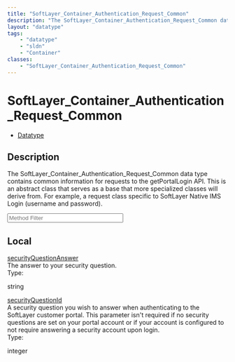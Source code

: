 ```yaml
---
title: "SoftLayer_Container_Authentication_Request_Common"
description: "The SoftLayer_Container_Authentication_Request_Common data type contains common information for requests to the getPorta... "
layout: "datatype"
tags:
    - "datatype"
    - "sldn"
    - "Container"
classes:
    - "SoftLayer_Container_Authentication_Request_Common"
---
```


# SoftLayer_Container_Authentication_Request_Common
<div id='service-datatype'>
    <ul id='sldn-reference-tabs'>
        <li id='datatype'> <a href='/reference/datatypes/SoftLayer_Container_Authentication_Request_Common' >Datatype</a></li>
    </ul>
</div>

## Description 
The SoftLayer_Container_Authentication_Request_Common data type contains common information for requests to the getPortalLogin API. This is an abstract class that serves as a base that more specialized classes will derive from. For example, a request class specific to SoftLayer Native IMS Login (username and password). 





<!-- Service Filer BEGIN -->
<div class="view-filters">
        <div class="clearfix">
            <div class="search-input-box">
                <input placeholder="Method Filter" onkeyup="titleSearch(inputId='prop-input', divId='properties', elementClass='prop-row')" 
                    type="text" id="prop-input" value="" size="30" maxlength="128" class="form-text">
            </div>
        </div>
</div>
<!-- Service Filer END -->

<div id="properties" class="content">
    <div id="localProperties" class="prop-content" >
        <h2>Local</h2>
                <div class='prop-row views-row'>
            <span class='views-field-title'>
                <a href="#securityQuestionAnswer" name=securityQuestionAnswer>securityQuestionAnswer</a>
            </span>
            <div class='views-field-body'>The answer to your security question. </div>
            <span class="type-label">Type:</span> 
            <div class='type-content'>
                <p>string</p>
            </div>
        </div>
                <div class='prop-row views-row'>
            <span class='views-field-title'>
                <a href="#securityQuestionId" name=securityQuestionId>securityQuestionId</a>
            </span>
            <div class='views-field-body'>A security question you wish to answer when authenticating to the SoftLayer customer portal. This parameter isn't required if no security questions are set on your portal account or if your account is configured to not require answering a security account upon login. </div>
            <span class="type-label">Type:</span> 
            <div class='type-content'>
                <p>integer</p>
            </div>
        </div>
            </div>
    </div>


